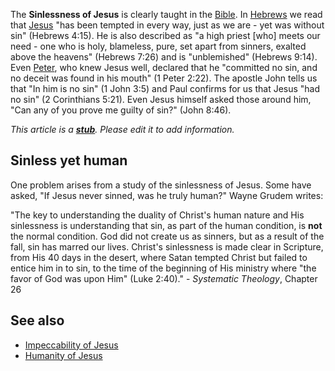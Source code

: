 The **Sinlessness of Jesus** is clearly taught in the
[Bible](Bible "Bible"). In
[Hebrews](Epistle_to_the_Hebrews "Epistle to the Hebrews") we read
that [Jesus](Jesus "Jesus") "has been tempted in every way, just as
we are - yet was without sin" (Hebrews 4:15). He is also described
as "a high priest [who] meets our need - one who is holy,
blameless, pure, set apart from sinners, exalted above the heavens"
(Hebrews 7:26) and is "unblemished" (Hebrews 9:14). Even
[Peter](Peter "Peter"), who knew Jesus well, declared that he
"committed no sin, and no deceit was found in his mouth" (1 Peter
2:22). The apostle John tells us that "In him is no sin" (1 John
3:5) and Paul confirms for us that Jesus "had no sin" (2
Corinthians 5:21). Even Jesus himself asked those around him, "Can
any of you prove me guilty of sin?" (John 8:46).

*This article is a **[stub](http://www.theopedia.com/Category:Theopedia_stubs "Category:Theopedia stubs")**. Please edit it to add information.*
## Sinless yet human

One problem arises from a study of the sinlessness of Jesus. Some
have asked, "If Jesus never sinned, was he truly human?" Wayne
Grudem writes:

"The key to understanding the duality of Christ's human nature and
His sinlessness is understanding that sin, as part of the human
condition, is **not** the normal condition. God did not create us
as sinners, but as a result of the fall, sin has marred our lives.
Christ's sinlessness is made clear in Scripture, from His 40 days
in the desert, where Satan tempted Christ but failed to entice him
in to sin, to the time of the beginning of His ministry where "the
favor of God was upon Him" (Luke 2:40)." - *Systematic Theology*,
Chapter 26
## See also

-   [Impeccability of Jesus](Impeccability_of_Jesus "Impeccability of Jesus")
-   [Humanity of Jesus](Humanity_of_Jesus "Humanity of Jesus")



